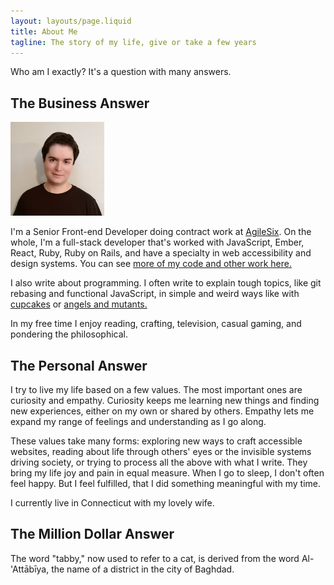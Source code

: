```yaml
---
layout: layouts/page.liquid
title: About Me
tagline: The story of my life, give or take a few years
---
```


Who am I exactly? It's a question with many answers.

## The Business Answer

<div>
  <img width="150" height="150" class="logo ml-4 mb-4 ml-4 border-radius-full hidden-sm-down post-content--img-exception" src="/assets/images/global/profile-2.jpg" alt="Maxwell's profile picture" />

  I'm a Senior Front-end Developer doing contract work at [AgileSix](https://agile6.com/). On the whole, I'm a full-stack developer that's worked with JavaScript, Ember, React, Ruby, Ruby on Rails, and have a specialty in web accessibility and design systems. You can see [more of my code and other work here.](/projects/)

  I also write about programming. I often write to explain tough topics, like git rebasing and functional JavaScript, in simple and weird ways like with [cupcakes](/posts/2017/09/24/the-git-rebase-introduction-i-wish-i'd-had/) or [angels and mutants.](/posts/2019/06/25/metaphorical-intro-functional-js/)

  In my free time I enjoy reading, crafting, television, casual gaming, and pondering the philosophical.
</div>

## The Personal Answer

I try to live my life based on a few values. The most important ones are curiosity and empathy. Curiosity keeps me learning new things and finding new experiences, either on my own or shared by others. Empathy lets me expand my range of feelings and understanding as I go along.

These values take many forms: exploring new ways to craft accessible websites, reading about life through others' eyes or the invisible systems driving society, or trying to process all the above with what I write. They bring my life joy and pain in equal measure. When I go to sleep, I don't often feel happy. But I feel fulfilled, that I did something meaningful with my time.

I currently live in Connecticut with my lovely wife.

## The Million Dollar Answer

The word "tabby," now used to refer to a cat, is derived from the word Al-'Attābīya, the name of a district in the city of Baghdad.
